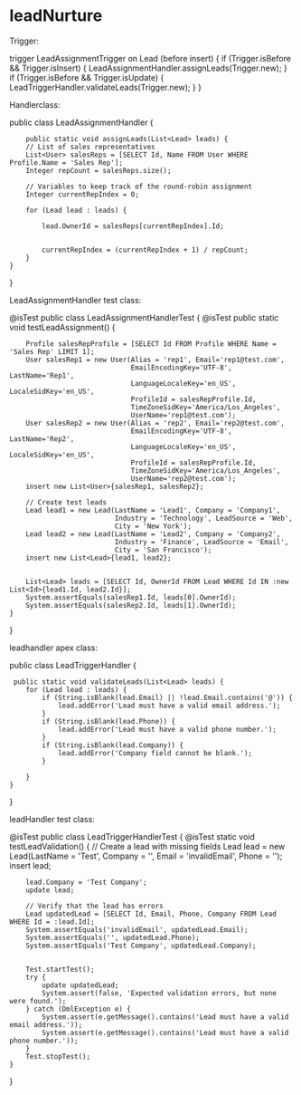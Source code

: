 # leadNurture

Trigger:

trigger LeadAssignmentTrigger on Lead (before insert) {
    if (Trigger.isBefore && Trigger.isInsert) {
  LeadAssignmentHandler.assignLeads(Trigger.new);
}
    if (Trigger.isBefore && Trigger.isUpdate) {
        LeadTriggerHandler.validateLeads(Trigger.new);
    }
}

Handlerclass:

public class LeadAssignmentHandler {
    
        public static void assignLeads(List<Lead> leads) {
        // List of sales representatives
        List<User> salesReps = [SELECT Id, Name FROM User WHERE Profile.Name = 'Sales Rep'];
        Integer repCount = salesReps.size();
        
        // Variables to keep track of the round-robin assignment
        Integer currentRepIndex = 0;
        
        for (Lead lead : leads) {
           
            lead.OwnerId = salesReps[currentRepIndex].Id;
            
       
            currentRepIndex = (currentRepIndex + 1) / repCount;
        }
    }
}


LeadAssignmentHandler test class:

@isTest
public class LeadAssignmentHandlerTest {
    @isTest
  public  static void testLeadAssignment() {
       
        Profile salesRepProfile = [SELECT Id FROM Profile WHERE Name = 'Sales Rep' LIMIT 1];
        User salesRep1 = new User(Alias = 'rep1', Email='rep1@test.com', 
                                  EmailEncodingKey='UTF-8', LastName='Rep1', 
                                  LanguageLocaleKey='en_US', LocaleSidKey='en_US', 
                                  ProfileId = salesRepProfile.Id, 
                                  TimeZoneSidKey='America/Los_Angeles', 
                                  UserName='rep1@test.com');
        User salesRep2 = new User(Alias = 'rep2', Email='rep2@test.com', 
                                  EmailEncodingKey='UTF-8', LastName='Rep2', 
                                  LanguageLocaleKey='en_US', LocaleSidKey='en_US', 
                                  ProfileId = salesRepProfile.Id, 
                                  TimeZoneSidKey='America/Los_Angeles', 
                                  UserName='rep2@test.com');
        insert new List<User>{salesRep1, salesRep2};
        
        // Create test leads
        Lead lead1 = new Lead(LastName = 'Lead1', Company = 'Company1', 
                              Industry = 'Technology', LeadSource = 'Web', 
                              City = 'New York');
        Lead lead2 = new Lead(LastName = 'Lead2', Company = 'Company2', 
                              Industry = 'Finance', LeadSource = 'Email', 
                              City = 'San Francisco');
        insert new List<Lead>{lead1, lead2};
        
       
        List<Lead> leads = [SELECT Id, OwnerId FROM Lead WHERE Id IN :new List<Id>{lead1.Id, lead2.Id}];
        System.assertEquals(salesRep1.Id, leads[0].OwnerId);
        System.assertEquals(salesRep2.Id, leads[1].OwnerId);
    }
}



leadhandler apex class:

public class LeadTriggerHandler {
    
     public static void validateLeads(List<Lead> leads) {
        for (Lead lead : leads) {
            if (String.isBlank(lead.Email) || !lead.Email.contains('@')) {
                lead.addError('Lead must have a valid email address.');
            }
            if (String.isBlank(lead.Phone)) {
                lead.addError('Lead must have a valid phone number.');
            }
            if (String.isBlank(lead.Company)) {
                lead.addError('Company field cannot be blank.');
            }
           
        }
    }
}


leadHandler test class:


@isTest
public class LeadTriggerHandlerTest {
    @isTest
    static void testLeadValidation() {
        // Create a lead with missing fields
        Lead lead = new Lead(LastName = 'Test', Company = '', Email = 'invalidEmail', Phone = '');
        insert lead;

      
        lead.Company = 'Test Company';
        update lead;

        // Verify that the lead has errors
        Lead updatedLead = [SELECT Id, Email, Phone, Company FROM Lead WHERE Id = :lead.Id];
        System.assertEquals('invalidEmail', updatedLead.Email);
        System.assertEquals('', updatedLead.Phone);
        System.assertEquals('Test Company', updatedLead.Company);

        
        Test.startTest();
        try {
            update updatedLead;
            System.assert(false, 'Expected validation errors, but none were found.');
        } catch (DmlException e) {
            System.assert(e.getMessage().contains('Lead must have a valid email address.'));
            System.assert(e.getMessage().contains('Lead must have a valid phone number.'));
        }
        Test.stopTest();
    }
}
